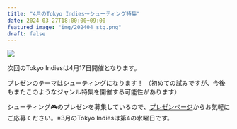 ```yaml
---
title: "4月のTokyo Indies～シューティング特集"
date: 2024-03-27T18:00:00+09:00
featured_image: "img/202404_stg.png"
draft: false
---
```


![](/img/202404_stg.png)

次回のTokyo Indiesは4月17日開催となります。

プレゼンのテーマはシューティングになります！
（初めての試みですが、今後もまたこのようなジャンル特集を開催する可能性があります）

シューティング🎮️のプレゼンを募集しているので、[プレゼンページ](/present)からお気軽にご応募ください。※3月のTokyo Indiesは第4の水曜日です。
